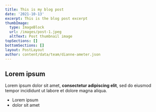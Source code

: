 ```yaml
---
title: This is my blog post
date: '2021-10-13'
excerpt: This is the blog post excerpt
thumbImage:
  type: ImageBlock
  url: /images/post-1.jpeg
  altText: Post thumbnail image
topSections: []
bottomSections: []
layout: PostLayout
author: content/data/team/dianne-ameter.json
---
```

## Lorem ipsum

Lorem ipsum dolor sit amet, **consectetur adipiscing elit**, sed do eiusmod tempor incididunt ut labore et dolore magna aliqua.

- Lorem ipsum
- dolor sit amet